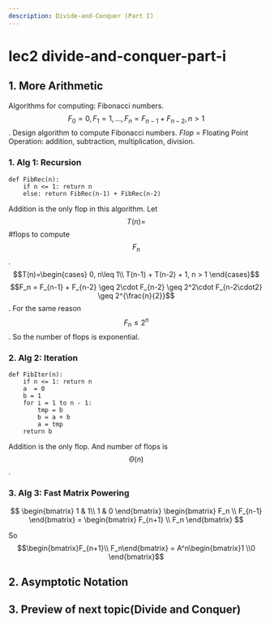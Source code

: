```yaml
---
description: Divide-and-Conquer (Part I)
---
```


# lec2 divide-and-conquer-part-i

## 1. More Arithmetic

Algorithms for computing: Fibonacci numbers.$$F_0 = 0, F_1 = 1,\dots ,F_n = F_{n-1} + F_{n-2}, n > 1$$. Design algorithm to compute Fibonacci numbers. _Flop_ = Floating Point Operation: addition, subtraction, multiplication, division.

### 1. Alg 1: Recursion

```text
def FibRec(n):
    if n <= 1: return n
    else: return FibRec(n-1) + FibRec(n-2)
```

Addition is the only flop in this algorithm. Let $$T(n)=$$ \#flops to compute $$F_n$$. $$T(n)=\begin{cases} 0, n\leq 1\\ T(n-1) + T(n-2) + 1, n > 1 \end{cases}$$ $$F_n = F_{n-1} + F_{n-2} \geq 2\cdot F_{n-2} \geq 2^2\cdot F_{n-2\cdot2} \geq 2^{\frac{n}{2}}$$. For the same reason $$F_n \leq 2^n$$. So the number of flops is exponential.

### 2. Alg 2: Iteration

```text
def FibIter(n):
    if n <= 1: return n
    a  = 0
    b = 1
    for i = 1 to n - 1:
        tmp = b
        b = a + b
        a = tmp
    return b
```

Addition is the only flop. And number of flops is $$\Theta(n)$$.

### 3. Alg 3: Fast Matrix Powering

$$
\begin{bmatrix}
    1 & 1\\
    1 & 0
\end{bmatrix} \begin{bmatrix}
    F_n \\
    F_{n-1}
\end{bmatrix} = \begin{bmatrix}
    F_{n+1} \\
    F_n
\end{bmatrix}
$$

So $$\begin{bmatrix}F_{n+1}\\ F_n\end{bmatrix} = A^n\begin{bmatrix}1 \\0 \end{bmatrix}$$

## 2. Asymptotic Notation

## 3. Preview of next topic\(Divide and Conquer\)

